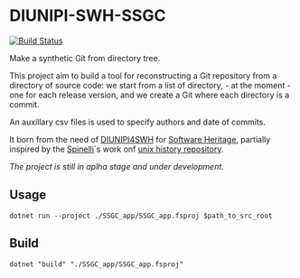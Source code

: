 # DIUNIPI-SWH-SSGC

[![Build Status](https://travis-ci.com/Unipisa/DIUNIPI-SWH-SSGC.svg?token=uYktkpxbywknDpAJce3c&branch=master)](https://travis-ci.com/Unipisa/DIUNIPI-SWH-SSGC)

Make a synthetic Git from directory tree.

This project aim to build a tool for reconstructing a Git repository from a directory of source code:
we start from a list of directory, - at the moment - one for each release version, and we create a Git where each directory is a commit.

An auxillary csv files is used to specify authors and date of commits.

It born from the need of [DIUNIPI4SWH](https://github.com/Unipisa/DIUNIPI4SWH) for [Software Heritage](www.softwareheritage.org), partially inspired by the [Spinelli](https://www2.dmst.aueb.gr/dds/)`s work onf [unix history repository](https://github.com/dspinellis/unix-history-repo).

*The project is still in aplha stage and under development.*

## Usage

~~~
dotnet run --project ./SSGC_app/SSGC_app.fsproj $path_to_src_root
~~~

## Build

~~~
dotnet "build" "./SSGC_app/SSGC_app.fsproj" 
~~~
